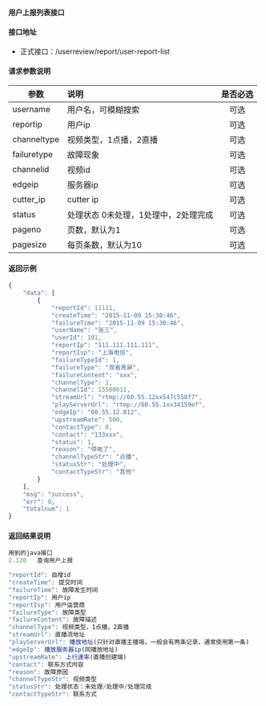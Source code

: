 #### 用户上报列表接口

#### 接口地址
  * 正式接口：/userreview/report/user-report-list

#### 请求参数说明
|  参数         |说明          |是否必选|
| ------------- |:-------------|:-----:|
| username       | 用户名，可模糊搜索 |可选    |
| reportip   | 用户ip |可选    |
| channeltype      | 视频类型，1点播，2直播  |可选    |
| failuretype | 故障现象 |可选    |
| channelid | 视频id |可选    |
| edgeip| 服务器ip|可选    |
| cutter_ip| cutter ip | 可选 |
| status| 处理状态  0未处理，1处理中，2处理完成 |可选    |
| pageno      | 页数，默认为1 |可选    |
| pagesize      | 每页条数，默认为10 |可选    |
#### 返回示例
```javascript
{
    "data": [
        {
            "reportId": 11111,
            "createTime": "2015-11-09 15:30:46",
            "failureTime": "2015-11-09 15:30:46",
            "userName": "张三",
            "userId": 101,
            "reportIp": "111.111.111.111",
            "reportIsp": "上海电信",
            "failureTypeId": 1,
            "failureType": "观看黑屏",
            "failureContent": "xxx",
            "channelType": 1,
            "channelId": 15500011,
            "streamUrl": "rtmp://60.55.12xx547c558f7",
            "playServerUrl": "rtmp://60.55.1xx34159ef",
            "edgeIp": "60.55.12.812",
            "upstreamRate": 500,
            "contactType": 0,
            "contact": "133xxx",
            "status": 1,
            "reason": "停电了",
            "channelTypeStr": "点播",
            "statusStr": "处理中",
            "contactTypeStr": "其他"
        }
    ],
    "msg": "success",
    "err": 0,
    "totalnum": 1
}
```

#### 返回结果说明
```javascript
用到的java接口
2.120	查询用户上报

"reportId": 自增id
"createTime": 提交时间
"failureTime": 故障发生时间
"reportIp": 用户ip
"reportIsp": 用户运营商
"failureType": 故障类型
"failureContent": 故障描述
"channelType": 视频类型，1点播，2直播
"streamUrl": 直播流地址
"playServerUrl": 播放地址(只针对直播主播端，一般会有两条记录，通常使用第一条)
"edgeIp": 播放服务器ip(同播放地址)
"upstreamRate": 上行速率(直播创建端)
"contact": 联系方式内容
"reason": 故障原因
"channelTypeStr": 视频类型
"statusStr": 处理状态：未处理/处理中/处理完成
"contactTypeStr": 联系方式
```